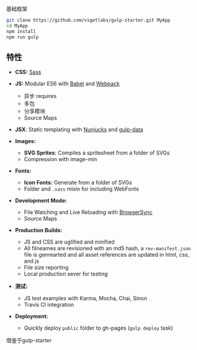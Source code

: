 基础框架


```bash
git clone https://github.com/vigetlabs/gulp-starter.git MyApp
cd MyApp
npm install
npm run gulp
```

## 特性
- **CSS:** [Sass](http://sass-lang.com/)

- **JS:** Modular ES6 with [Babel](http://babeljs.io/) and [Webpack](http://webpack.github.io/)
  - 异步 requires
  - 多包
  - 分享模块
  - Source Maps
- **JSX**: Static templating with [Nunjucks](https://mozilla.github.io/nunjucks/) and [gulp-data](https://github.com/colynb/gulp-data)
- **Images:**
  - **SVG Sprites**: Compiles a spritesheet from a folder of SVGs
  - Compression with image-min
- **Fonts:**
  - **Icon Fonts:** Generate from a folder of SVGs
  - Folder and `.sass` mixin for including WebFonts
- **Development Mode:**
  - File Watching and Live Reloading with [BrowserSync](http://www.browsersync.io/)
  - Source Maps
- **Production Builds:**
  - JS and CSS are uglified and minified
  - All filneames are revisioned with an md5 hash, a `rev-manifest.json` file is genrearted and all asset references are updated in html, css, and js
  - File size reporting
  - Local production sever for testing
- **测试:**
  - JS test examples with Karma, Mocha, Chai, Sinon
  - Travis CI integration
- **Deployment:**
  - Quickly deploy `public` folder to gh-pages (`gulp deploy` task)
  
借鉴于gulp-starter


